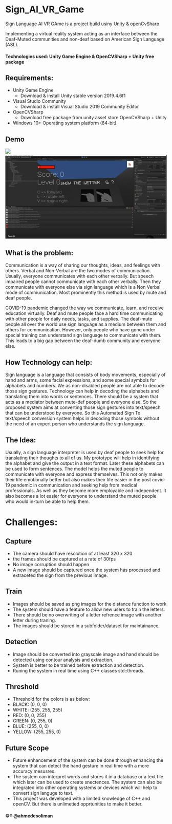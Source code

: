 # Sign_AI_VR_Game

Sign Language AI VR GAme is a project build usiny Unity & openCvSharp

Implementing a virtual reality system acting as an interface between the Deaf-Muted communities and non-deaf based on American Sign Language (ASL).

#### Technologies used: Unity Game Engine & OpenCVSharp + Unity free package

## Requirements:

- Unity Game Engine
  - Download & install Unity stable version 2019.4.6f1
- Visual Studio Community
  - Download & install Visual Studio 2019 Community Editor
- OpenCVSharp
  - Download free package from unity asset store OpenCVSharp + Unity
- Windows 10+ Operating system platform (64-bit)

## Demo

<img src= "./demo/01-04-2022-459.gif" width=auto height= auto>
<img src= "./demo/01-04-2022-461.gif" width=auto height= auto>

## What is the problem:

Communication is a way of sharing our thoughts, ideas, and feelings with others. Verbal and Non-Verbal are the two modes of communication. Usually, everyone communicates with each other verbally. But speech impaired people cannot communicate with each other verbally. Then they communicate with everyone else via sign language which is a Non Verbal mode of communication. Most prominently this method is used by mute and deaf people.

COVID-19 pandemic changed the way we communicate, learn, and receive education virtually. Deaf and mute people face a hard time communicating with other people for daily needs, tasks, and supplies. The deaf-mute people all over the world use sign language as a medium between them and others for communication. However, only people who have gone under special training can understand sign language to communicate with them. This leads to a big gap between the deaf-dumb community and everyone else.

## How Technology can help:

Sign language is a language that consists of body movements, especially of hand and arms, some facial expressions, and some special symbols for alphabets and numbers. We as non-disabled people are not able to decode those sign gestures. Technology can help in decoding the alphabets and translating them into words or sentences. There should be a system that acts as a mediator between mute-def people and everyone else. So the proposed system aims at converting those sign gestures into text/speech that can be understood by everyone. So this Automated Sign To text/speech conversion system helps in decoding those symbols without the need of an expert person who understands the sign language.

## The Idea:

Usually, a sign language interpreter is used by deaf people to seek help for translating their thoughts to all of us. My prototype will help in identifying the alphabet and give the output in a text format. Later these alphabets can be used to form sentences. The model helps the muted people to communicate with everyone and express themselves. This not only makes their life emotionally better but also makes their life easier in the post covid-19 pandemic in communication and seeking help from medical professionals. As well as they become more employable and independent. It also becomes a lot easier for everyone to understand the muted people who would in-turn be able to help them.

# Challenges:

## Capture

- The camera should have resolution of at least 320 x 320
- the frames should be captured at a rate of 30fps
- No image corruption should happen
- A new image should be captured once the system has processed and extraceted the sign from the previous image.

## Train

- Images should be saved as png images for the distance function to work
- The system should have a feature to allow new users to train the letters.
- There should be no overwriting of a letter refrence image with another letter during traning.
- The images should be stored in a subfolder/dataset for maintainance.

## Detection

- Image should be converted into grayscale image and hand should be detected using contour analysis and extraction.
- System is better to be trained before extraction and detection.
- Runing the system in real time using C++ classes std::threads.

## Threshold

- Threshold for the colors is as below:
- BLACK: (0, 0, 0)
- WHITE: (255, 255, 255)
- RED: (0, 0, 255)
- GREEN: (0, 255, 0)
- BLUE: (255, 0, 0)
- YELLOW: (255, 255, 0)

## Future Scope

- Future enhancement of the system can be done through enhancing the system that can detect the hand gesture in real time with a more accuracy mesusres.
- The system can interpret words and stores it in a database or a text file which later can be used to create snectences. The system can also be integrated into other operating systems or devices which will help to convert sign languge to text.
- This project was developed with a limited knowledge of C++ and openCV. But there is unlimetied opprtunities to make it better.

#### ©️®️ @ahmedesoliman
